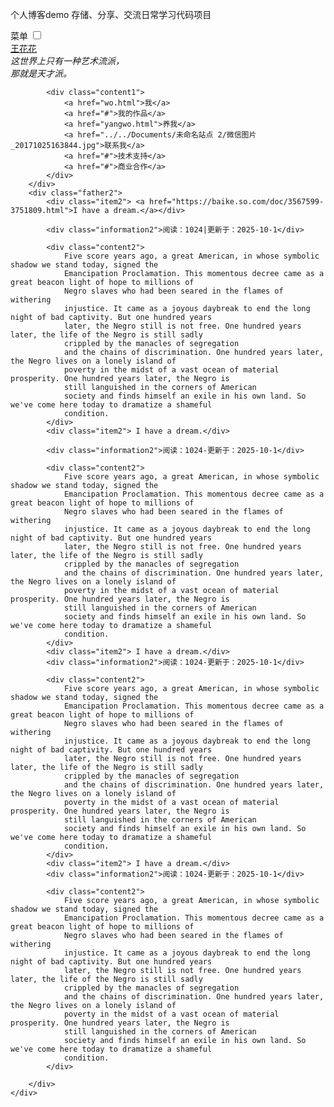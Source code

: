 个人博客demo
存储、分享、交流日常学习代码项目
<!DOCTYPE html PUBLIC "-//W3C//DTD XHTML 1.0 Transitional//EN" "http://www.w3.org/TR/xhtml1/DTD/xhtml1-transitional.dtd">
<html xmlns="http://www.w3.org/1999/xhtml">

<head>
    <meta name="viewport" content="width=device-width,initial-scale=1.0" />
    <meta http-equiv="Content-Type" content="text/html; charset=utf-8" />
    <title>简易博客开发</title>
    <link href="blog.css" rel="stylesheet" type="text/css" />
    <link media="(max-width:768px)" rel="stylesheet" href="mobile.css">


<body>
    <div id="superfather">
        <div class="father1">
            <label for="checkbox">菜单</label>
            <input type="checkbox" id="checkbox">
            <div class="item1"><a href="wanghuahua.html" target="_blank">王花花</a></div>
            <div class="information1"><em>这世界上只有一种艺术流派，<br />
                    那就是天才派。</em></div>

            <div class="content1">
                <a href="wo.html">我</a>
                <a href="#">我的作品</a>
                <a href="yangwo.html">养我</a>
                <a href="../../Documents/未命名站点 2/微信图片_20171025163844.jpg">联系我</a>
                <a href="#">技术支持</a>
                <a href="#">商业合作</a>
            </div>
        </div>
        <div class="father2">
            <div class="item2"> <a href="https://baike.so.com/doc/3567599-3751809.html">I have a dream.</a></div>

            <div class="information2">阅读：1024|更新于：2025-10-1</div>

            <div class="content2">
                Five score years ago, a great American, in whose symbolic shadow we stand today, signed the
                Emancipation Proclamation. This momentous decree came as a great beacon light of hope to millions of
                Negro slaves who had been seared in the flames of withering
                injustice. It came as a joyous daybreak to end the long night of bad captivity. But one hundred years
                later, the Negro still is not free. One hundred years later, the life of the Negro is still sadly
                crippled by the manacles of segregation
                and the chains of discrimination. One hundred years later, the Negro lives on a lonely island of
                poverty in the midst of a vast ocean of material prosperity. One hundred years later, the Negro is
                still languished in the corners of American
                society and finds himself an exile in his own land. So we've come here today to dramatize a shameful
                condition.
            </div>
            <div class="item2"> I have a dream.</div>

            <div class="information2">阅读：1024-更新于：2025-10-1</div>

            <div class="content2">
                Five score years ago, a great American, in whose symbolic shadow we stand today, signed the
                Emancipation Proclamation. This momentous decree came as a great beacon light of hope to millions of
                Negro slaves who had been seared in the flames of withering
                injustice. It came as a joyous daybreak to end the long night of bad captivity. But one hundred years
                later, the Negro still is not free. One hundred years later, the life of the Negro is still sadly
                crippled by the manacles of segregation
                and the chains of discrimination. One hundred years later, the Negro lives on a lonely island of
                poverty in the midst of a vast ocean of material prosperity. One hundred years later, the Negro is
                still languished in the corners of American
                society and finds himself an exile in his own land. So we've come here today to dramatize a shameful
                condition.
            </div>
            <div class="item2"> I have a dream.</div>
            <div class="information2">阅读：1024-更新于：2025-10-1</div>

            <div class="content2">
                Five score years ago, a great American, in whose symbolic shadow we stand today, signed the
                Emancipation Proclamation. This momentous decree came as a great beacon light of hope to millions of
                Negro slaves who had been seared in the flames of withering
                injustice. It came as a joyous daybreak to end the long night of bad captivity. But one hundred years
                later, the Negro still is not free. One hundred years later, the life of the Negro is still sadly
                crippled by the manacles of segregation
                and the chains of discrimination. One hundred years later, the Negro lives on a lonely island of
                poverty in the midst of a vast ocean of material prosperity. One hundred years later, the Negro is
                still languished in the corners of American
                society and finds himself an exile in his own land. So we've come here today to dramatize a shameful
                condition.
            </div>
            <div class="item2"> I have a dream.</div>
            <div class="information2">阅读：1024-更新于：2025-10-1</div>

            <div class="content2">
                Five score years ago, a great American, in whose symbolic shadow we stand today, signed the
                Emancipation Proclamation. This momentous decree came as a great beacon light of hope to millions of
                Negro slaves who had been seared in the flames of withering
                injustice. It came as a joyous daybreak to end the long night of bad captivity. But one hundred years
                later, the Negro still is not free. One hundred years later, the life of the Negro is still sadly
                crippled by the manacles of segregation
                and the chains of discrimination. One hundred years later, the Negro lives on a lonely island of
                poverty in the midst of a vast ocean of material prosperity. One hundred years later, the Negro is
                still languished in the corners of American
                society and finds himself an exile in his own land. So we've come here today to dramatize a shameful
                condition.
            </div>

        </div>
    </div>


</body>

</html>
